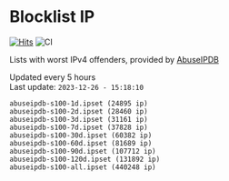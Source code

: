 # Blocklist IP

[![Hits](https://hits.seeyoufarm.com/api/count/incr/badge.svg?url=https%3A%2F%2Fgithub.com%2Fborestad%2Fblocklist-ip%2F&count_bg=%2379C83D&title_bg=%23555555&icon=&icon_color=%23E7E7E7&title=hits&edge_flat=false)](https://hits.seeyoufarm.com)  ![CI](https://img.shields.io/github/workflow/status/borestad/blocklist-ip/CI?style=flat-square)

Lists with worst IPv4 offenders, provided by [AbuseIPDB](https://www.abuseipdb.com/)

<!-- FOOTER-PLACEHOLDER -->
Updated every 5 hours<br>
Last update: `2023-12-26 - 15:18:10`
```
abuseipdb-s100-1d.ipset (24895 ip)
abuseipdb-s100-2d.ipset (28460 ip)
abuseipdb-s100-3d.ipset (31161 ip)
abuseipdb-s100-7d.ipset (37828 ip)
abuseipdb-s100-30d.ipset (60382 ip)
abuseipdb-s100-60d.ipset (81689 ip)
abuseipdb-s100-90d.ipset (107712 ip)
abuseipdb-s100-120d.ipset (131892 ip)
abuseipdb-s100-all.ipset (440248 ip)
```

